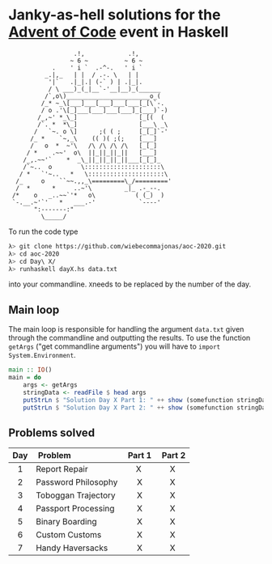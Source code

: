 # Janky-as-hell solutions for the [Advent of Code](https://adventofcode.com/2020) event in Haskell

                      .!,            .!,
                     ~ 6 ~          ~ 6 ~
                .    ' i `  .-^-.   ' i `
              _.|,_   | |  / .-. \   | |
               '|`   .|_|.| (-` ) | .|_|.
               / \ ___)_(_|__`-'__|__)_(______
              /`,o\)_______________________o_(
             /_* ~_\[___]___[___]___[___[_[\`-.
             / o .'\[_]___[___]___[___]_[___)`-)
            /_,~' *_\_]                 [_[(  (
            /`. *  *\_]                 [___\ _\
           /   `~. o \]      ;( ( ;     [_[_]`-'
          /_ *    `~,_\    (( )( ;(;    [___]
          /   o  *  ~'\   /\ /\ /\ /\   [_[_]
         / *    .~~'  o\  ||_||_||_||   [___]
        /_,.~~'`    *  _\_||_||_||_||___[_[_]_
        /`~..  o        \:::::::::::::::::::::\
       / *   `'~..   *   \:::::::::::::::::::::\
      /_     o    ``~~.,,_\=========\_/========='
      /  *      *     ..~'\         _|_ .-_--.
     /*    o   _..~~`'*   o\           ( (_)  )
     `-.__.~'`'   *   ___.-'            `----'
           ":-------:"
             \_____/

To run the code type

```sh
λ> git clone https://github.com/wiebecommajonas/aoc-2020.git
λ> cd aoc-2020
λ> cd Day\ X/
λ> runhaskell dayX.hs data.txt
```
into your commandline. ```X```needs to be replaced by the number of the day.

## Main loop

The main loop is responsible for handling the argument ```data.txt``` given through the commandline and outputting the results. To use the function ```getArgs``` ("get commandline arguments") you will have to ```import System.Environment```.

```haskell
main :: IO()
main = do
    args <- getArgs
    stringData <- readFile $ head args
    putStrLn $ "Solution Day X Part 1: " ++ show (somefunction stringData)
    putStrLn $ "Solution Day X Part 2: " ++ show (somefunction stringData)
```

## Problems solved

| Day | Problem 	| Part 1 | Part 2 |
| :-: |	:-------	| :----: | :----: |
| 1 | Report Repair	| X	 | X	  |
| 2 | Password Philosophy | X | X |
| 3 | Toboggan Trajectory | X | X |
| 4 | Passport Processing | X | X |
| 5 | Binary Boarding | X | X |
| 6 | Custom Customs | X | X |
| 7 | Handy Haversacks | X | X |
